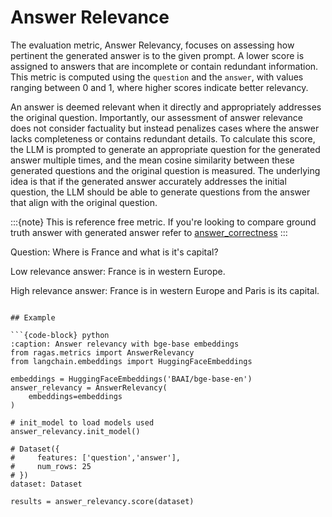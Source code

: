 # Answer Relevance

The evaluation metric, Answer Relevancy, focuses on assessing how pertinent the generated answer is to the given prompt. A lower score is assigned to answers that are incomplete or contain redundant information. This metric is computed using the `question` and the `answer`, with values ranging between 0 and 1, where higher scores indicate better relevancy.



An answer is deemed relevant when it directly and appropriately addresses the original question. Importantly, our assessment of answer relevance does not consider factuality but instead penalizes cases where the answer lacks completeness or contains redundant details. To calculate this score, the LLM is prompted to generate an appropriate question for the generated answer multiple times, and the mean cosine similarity between these generated questions and the original question is measured. The underlying idea is that if the generated answer accurately addresses the initial question, the LLM should be able to generate questions from the answer that align with the original question.

:::{note}
This is reference free metric. If you're looking to compare ground truth answer with generated answer refer to [answer_correctness](./answer_correctness.md)
:::

Question: Where is France and what is it's capital?

Low relevance answer: France is in western Europe.

High relevance answer: France is in western Europe and Paris is its capital.
```

## Example

```{code-block} python
:caption: Answer relevancy with bge-base embeddings
from ragas.metrics import AnswerRelevancy
from langchain.embeddings import HuggingFaceEmbeddings

embeddings = HuggingFaceEmbeddings('BAAI/bge-base-en')
answer_relevancy = AnswerRelevancy(
    embeddings=embeddings
)

# init_model to load models used
answer_relevancy.init_model()

# Dataset({
#     features: ['question','answer'],
#     num_rows: 25
# })
dataset: Dataset

results = answer_relevancy.score(dataset)

```